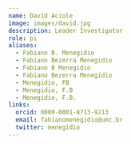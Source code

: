 ```yaml
---
name: David Aciole
image: images/david.jpg
description: Leader Investigator
role: pi
aliases:
  - Fabiano B. Menegidio
  - Fabiano Bezerra Menegidio
  - Fabiano B Menegidio
  - Fabiano Bezerra Menegídio
  - Menegidio, FB
  - Menegidio, F.B
  - Menegidio, F.B.
links:
  orcid: 0000-0001-8713-9213
  email: fabianomenegidio@umc.br
  twitter: menegidio
---
```

